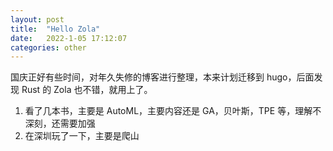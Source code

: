 ```yaml
---
layout: post
title:  "Hello Zola"
date:   2022-1-05 17:12:07
categories: other
---
```

国庆正好有些时间，对年久失修的博客进行整理，本来计划迁移到 hugo，后面发现 Rust 的 Zola 也不错，就用上了。
1. 看了几本书，主要是 AutoML，主要内容还是 GA，贝叶斯，TPE 等，理解不深刻，还需要加强
2. 在深圳玩了一下，主要是爬山